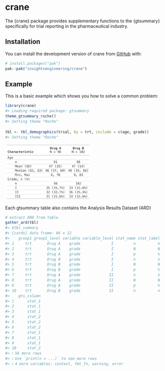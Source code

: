 
<!-- README.md is generated from README.Rmd. Please edit that file -->

# crane

<!-- badges: start -->

<!-- badges: end -->

The {crane} package provides supplementary functions to the {gtsummary}
specifically for trial reporting in the pharmaceutical industry.

## Installation

You can install the development version of crane from
[GitHub](https://github.com/) with:

``` r
# install.packages("pak")
pak::pak("insightsengineering/crane")
```

## Example

This is a basic example which shows you how to solve a common problem:

``` r
library(crane)
#> Loading required package: gtsummary
theme_gtsummary_roche()
#> Setting theme "Roche"

tbl <- tbl_demographics(trial, by = trt, include = c(age, grade))
#> Setting theme "Roche"
```

<img src="man/figures/README-tbl_print_simple-1.png" width="55%" />

Each gtsummary table also contains the Analysis Results Dataset (ARD)

``` r
# extract ARD from table
gather_ard(tbl)
#> $tbl_summary
#> {cards} data frame: 66 x 12
#>    group1 group1_level variable variable_level stat_name stat_label  stat
#> 1     trt       Drug A    grade              I         n          n    35
#> 2     trt       Drug A    grade              I         N          N    98
#> 3     trt       Drug A    grade              I         p          % 0.357
#> 4     trt       Drug B    grade              I         n          n    33
#> 5     trt       Drug B    grade              I         N          N   102
#> 6     trt       Drug B    grade              I         p          % 0.324
#> 7     trt       Drug A    grade             II         n          n    32
#> 8     trt       Drug A    grade             II         N          N    98
#> 9     trt       Drug A    grade             II         p          % 0.327
#> 10    trt       Drug B    grade             II         n          n    36
#>    gts_column
#> 1      stat_1
#> 2      stat_1
#> 3      stat_1
#> 4      stat_2
#> 5      stat_2
#> 6      stat_2
#> 7      stat_1
#> 8      stat_1
#> 9      stat_1
#> 10     stat_2
#> ℹ 56 more rows
#> ℹ Use `print(n = ...)` to see more rows
#> ℹ 4 more variables: context, fmt_fn, warning, error
```

